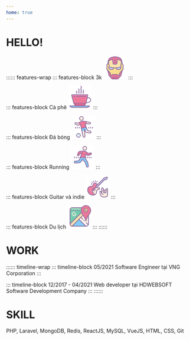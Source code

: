 ```yaml
---
home: true
---
```


# HELLO!
:::::: features-wrap
::: features-block 3k
![ironman](/images/hobbies/iron-man.png)
:::

::: features-block Cà phê
![cafe](/images/hobbies/cafe.png)
:::

::: features-block Đá bóng
![soccer](/images/hobbies/soccer.png)
:::

::: features-block Running
![running](/images/hobbies/running.png)
:::

::: features-block Guitar và indie
![music](/images/hobbies/rock-music.png)
:::

::: features-block Du lịch
![maps](/images/hobbies/google-maps.png)
:::
::::::

# WORK
:::::: timeline-wrap
::: timeline-block 05/2021
Software Engineer tại VNG Corporation
:::

::: timeline-block 12/2017 - 04/2021
Web developer tại HDWEBSOFT Software Development Company
:::
::::::

# SKILL
PHP,
Laravel,
MongoDB,
Redis,
ReactJS,
MySQL,
VueJS,
HTML,
CSS,
Git
